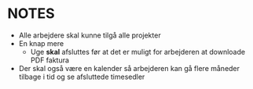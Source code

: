 # NOTES

* Alle arbejdere skal kunne tilgå alle projekter
* En knap mere
  * Uge **skal** afsluttes før at det er muligt for arbejderen at downloade PDF faktura
* Der skal også være en kalender så arbejderen kan gå flere måneder tilbage i tid og se afsluttede timesedler
